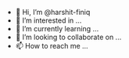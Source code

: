 - 👋 Hi, I’m @harshit-finiq
- 👀 I’m interested in ...
- 🌱 I’m currently learning ...
- 💞️ I’m looking to collaborate on ...
- 📫 How to reach me ...

<!---
harshit-finiq/harshit-finiq is a ✨ special ✨ repository because its `README.md` (this file) appears on your GitHub profile.
You can click the Preview link to take a look at your changes.
--->
